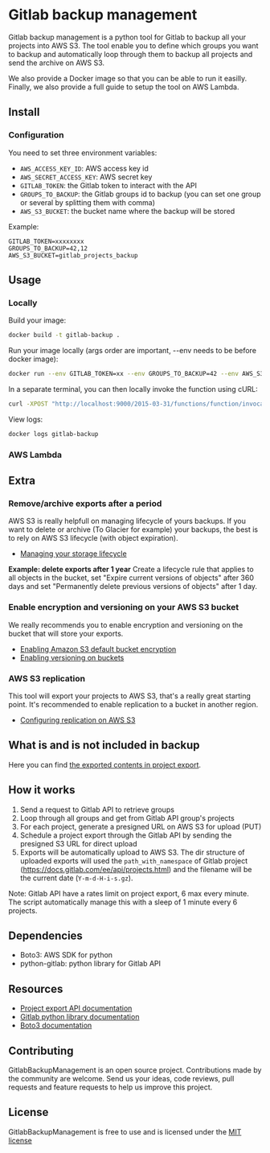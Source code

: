 # Gitlab backup management

Gitlab backup management is a python tool for Gitlab to backup all your projects into AWS S3. The tool enable you to define 
which groups you want to backup and automatically loop through them to backup all projects and send the archive on AWS S3.

We also provide a Docker image so that you can be able to run it easilly. Finally, we also provide a full guide to setup 
the tool on AWS Lambda.

## Install



### Configuration

You need to set three environment variables:
- `AWS_ACCESS_KEY_ID`: AWS access key id
- `AWS_SECRET_ACCESS_KEY`: AWS secret key
- `GITLAB_TOKEN`: the Gitlab token to interact with the API
- `GROUPS_TO_BACKUP`: the Gitlab groups id to backup (you can set one group or several by splitting them with comma)
- `AWS_S3_BUCKET`: the bucket name where the backup will be stored

Example:
```
GITLAB_TOKEN=xxxxxxxx
GROUPS_TO_BACKUP=42,12
AWS_S3_BUCKET=gitlab_projects_backup
```

## Usage

### Locally

Build your image:
```bash
docker build -t gitlab-backup .
```

Run your image locally (args order are important, --env needs to be before docker image):
```bash
docker run --env GITLAB_TOKEN=xx --env GROUPS_TO_BACKUP=42 --env AWS_S3_BUCKET=gitlab_projects_backup --env AWS_ACCESS_KEY_ID=xx --env AWS_SECRET_ACCESS_KEY=xx -p 9000:8080 --name gitlab-backup gitlab-backup 
```

In a separate terminal, you can then locally invoke the function using cURL:
```bash
curl -XPOST "http://localhost:9000/2015-03-31/functions/function/invocations" -d '{}'
```

View logs:
```bash
docker logs gitlab-backup
```

### AWS Lambda

## Extra

### Remove/archive exports after a period
AWS S3 is really helpfull on managing lifecycle of yours backups. If you want to delete or archive (To Glacier for example)
your backups, the best is to rely on AWS S3 lifecycle (with object expiration).

- [Managing your storage lifecycle](https://docs.aws.amazon.com/AmazonS3/latest/userguide/object-lifecycle-mgmt.html)

**Example: delete exports after 1 year**
Create a lifecycle rule that applies to all objects in the bucket, set "Expire current versions of objects" after 360 
days and set "Permanently delete previous versions of objects" after 1 day.

### Enable encryption and versioning on your AWS S3 bucket
We really recommends you to enable encryption and versioning on the bucket that will store your exports.

- [Enabling Amazon S3 default bucket encryption](https://docs.aws.amazon.com/AmazonS3/latest/userguide/default-bucket-encryption.html)
- [Enabling versioning on buckets](https://docs.aws.amazon.com/AmazonS3/latest/userguide/manage-versioning-examples.html)

### AWS S3 replication

This tool will export your projects to AWS S3, that's a really great starting point. It's recommended to enable replication 
to a bucket in another region.

- [Configuring replication on AWS S3](https://docs.aws.amazon.com/AmazonS3/latest/userguide/replication-example-walkthroughs.html)

## What is and is not included in backup

Here you can find [the exported contents in project export](https://docs.gitlab.com/ee/user/project/settings/import_export.html#exported-contents).

## How it works

1. Send a request to Gitlab API to retrieve groups
2. Loop through all groups and get from Gitlab API group's projects
3. For each project, generate a presigned URL on AWS S3 for upload (PUT)
4. Schedule a project export through the Gitlab API by sending the presigned S3 URL for direct upload
5. Exports will be automatically upload to AWS S3. The dir structure of uploaded exports will used the `path_with_namespace` 
of Gitlab project (https://docs.gitlab.com/ee/api/projects.html) and the filename will be the current date (`Y-m-d-H-i-s.gz`). 

Note: Gitlab API have a rates limit on project export, 6 max every minute. The script automatically manage this with a sleep
 of 1 minute every 6 projects. 

## Dependencies

- Boto3: AWS SDK for python
- python-gitlab: python library for Gitlab API

## Resources

- [Project export API documentation](https://docs.gitlab.com/ee/api/project_import_export.html)
- [Gitlab python library documentation](https://python-gitlab.readthedocs.io/)
- [Boto3 documentation](https://boto3.amazonaws.com/v1/documentation/api/latest/guide/s3-examples.html)

## Contributing

GitlabBackupManagement is an open source project. Contributions made by the community are welcome. Send us your ideas, 
code reviews, pull requests and feature requests to help us improve this project.

## License

GitlabBackupManagement is free to use and is licensed under the [MIT license](http://www.opensource.org/licenses/mit-license.php)